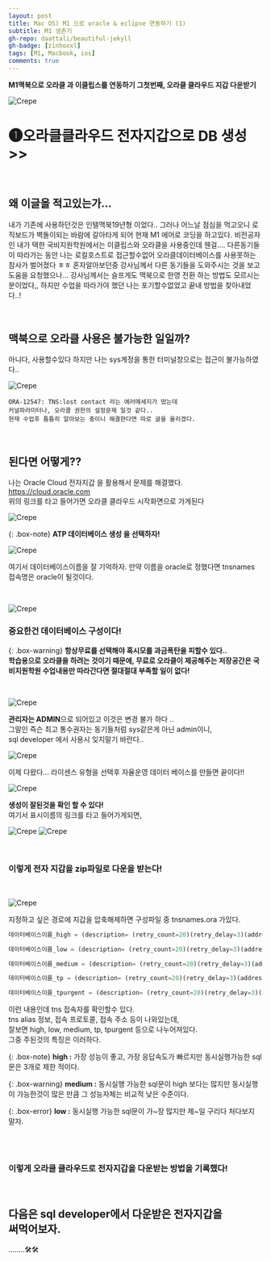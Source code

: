 ```yaml
---
layout: post
title: Mac OS) M1 으로 oracle & eclipse 연동하기 (1)
subtitle: M1 생존기
gh-repo: daattali/beautiful-jekyll
gh-badge: [zinhoxxl]
tags: [M1, Macbook, ios]
comments: true
---
```


**M1맥북으로 오라클 과 이클립스를 연동하기 그첫번째, 오라클 클라우드 지갑 다운받기**

![Crepe](https://media.vlpt.us/images/zinhoxxl/post/43d68fbc-244b-47e8-b7c6-d27c649a7276/Oracle_Cloud_4f8.jpeg)

# ❶오라클클라우드 전자지갑으로 DB 생성>> #

<BR>

## 왜 이글을 적고있는가... ##


내가 기존에 사용하던것은 인텔맥북19년형 이었다.. 그러나 어느날 점심을 먹고오니 로직보드가 벽돌이되는 바람에 갈아타게 되어 현재 M1 에어로 코딩을 하고있다.
비전공자인 내가 택한 국비지원학원에서는 이클립스와 오라클을 사용중인데
웬걸.... 다른동기들이 따라가는 동안 나는 로컬호스트로 접근할수없어 오라클데이터베이스를 사용못하는 참사가 벌어졌다 ㅎㅎ
혼자알아보던중 강사님께서 다른 동기들을 도와주시는 것을 보고 도움을 요청했으나... 강사님께서는 슬프게도 맥북으로 한영 전환 하는 방법도 모르시는 분이었다,,
하지만 수업을 따라가야 했던 나는 포기할수없었고 끝내 방법을 찾아내었다..!

<BR>

## 맥북으로 오라클 사용은 불가능한 일일까? ##

아니다, 사용할수있다 
하지만 나는 sys계정을 통한 터미널창으로는 접근이 불가능하였다..

![Crepe](https://media.vlpt.us/images/zinhoxxl/post/0fe26442-7623-41b9-8404-87ce521d805f/%E1%84%89%E1%85%B3%E1%84%8F%E1%85%B3%E1%84%85%E1%85%B5%E1%86%AB%E1%84%89%E1%85%A3%E1%86%BA%202021-12-08%20%E1%84%8B%E1%85%A9%E1%84%92%E1%85%AE%203.49.25.png)


~~~
ORA-12547: TNS:lost contact 라는 에러메세지가 떴는데
커널파라미터나, 오라클 권한의 설정문제 일것 같다..
현재 수업후 틈틈히 알아보는 중이니 해결한다면 따로 글을 올리겠다.
~~~
<BR>




## 된다면 어떻게?? ##

나는 Oracle Cloud 전자지갑 을 활용해서 문제를 해결했다.<br>
<a href="https://cloud.oracle.com">https://cloud.oracle.com</a><br>
위의 링크를 타고 들어가면 오라클 클라우드 시작화면으로 가게된다

![Crepe](https://media.vlpt.us/images/zinhoxxl/post/e0cdbe57-9969-4ae4-a17c-204d6c5476d2/%E1%84%89%E1%85%B3%E1%84%8F%E1%85%B3%E1%84%85%E1%85%B5%E1%86%AB%E1%84%89%E1%85%A3%E1%86%BA%202021-12-08%20%E1%84%8B%E1%85%A9%E1%84%92%E1%85%AE%204.17.04.png)

{: .box-note}
**ATP 데이터베이스 생성 을 선택하자!** 
<BR>

![Crepe](https://media.vlpt.us/images/zinhoxxl/post/157d1d59-55c1-497a-a0fe-da6fe010020b/%E1%84%89%E1%85%B3%E1%84%8F%E1%85%B3%E1%84%85%E1%85%B5%E1%86%AB%E1%84%89%E1%85%A3%E1%86%BA%202021-12-08%20%E1%84%8B%E1%85%A9%E1%84%92%E1%85%AE%204.25.51.png)

여기서 데이터베이스이름을 잘 기억하자.
만약 이름을 oracle로 정했다면 tnsnames 접속명은 oracle이 될것이다.

<BR>

![Crepe](https://media.vlpt.us/images/zinhoxxl/post/a7f6c9da-1d92-46a6-80d6-0672ecc0ad42/%E1%84%89%E1%85%B3%E1%84%8F%E1%85%B3%E1%84%85%E1%85%B5%E1%86%AB%E1%84%89%E1%85%A3%E1%86%BA%202021-12-08%20%E1%84%8B%E1%85%A9%E1%84%92%E1%85%AE%204.31.18.png)


### 중요한건 데이터베이스 구성이다!

{: .box-warning}
**항상무료를 선택해야 혹시모를 과금폭탄을 피할수 있다..<br>
학습용으로 오라클을 하려는 것이기 때문에, 무료로 오라클이 제공해주는 저장공간은 국비지원학원 수업내용만 따라간다면 절대절대 부족할 일이 없다!** 

<BR>

![Crepe](https://media.vlpt.us/images/zinhoxxl/post/8e6259fe-84f1-4be0-8cd4-d678128d910a/%E1%84%89%E1%85%B3%E1%84%8F%E1%85%B3%E1%84%85%E1%85%B5%E1%86%AB%E1%84%89%E1%85%A3%E1%86%BA%202021-12-08%20%E1%84%8B%E1%85%A9%E1%84%92%E1%85%AE%204.38.50.png)

**관리자는 ADMIN**으로 되어있고 이것은 변경 불가 하다 ..<br>
그말인 즉슨 최고 통수권자는 동기들처럼 sys같은게 아닌 admin이니,<br>
sql developer 에서 사용시 잊지말기 바란다..

![Crepe](https://media.vlpt.us/images/zinhoxxl/post/4aa6cf48-4f21-4953-9c3e-3b9e4790d965/%E1%84%89%E1%85%B3%E1%84%8F%E1%85%B3%E1%84%85%E1%85%B5%E1%86%AB%E1%84%89%E1%85%A3%E1%86%BA%202021-12-08%20%E1%84%8B%E1%85%A9%E1%84%92%E1%85%AE%204.45.42.png)

이제 다왔다... 라이센스 유형을 선택후 자율운영 데이터 베이스를 만들면 끝이다!!

![Crepe](https://media.vlpt.us/images/zinhoxxl/post/b7206a40-7a74-4c34-be23-00b7b35ccab3/%E1%84%89%E1%85%B3%E1%84%8F%E1%85%B3%E1%84%85%E1%85%B5%E1%86%AB%E1%84%89%E1%85%A3%E1%86%BA%202021-12-08%20%E1%84%8B%E1%85%A9%E1%84%92%E1%85%AE%204.55.43.png)

**생성이 잘된것을 확인 할 수 있다!**<br>
여기서 표시이름의 링크를 타고 들어가게되면,
<br>

![Crepe](https://media.vlpt.us/images/zinhoxxl/post/ff13d6a6-7ed9-4bdd-9aac-92cee8d4665e/%E1%84%89%E1%85%B3%E1%84%8F%E1%85%B3%E1%84%85%E1%85%B5%E1%86%AB%E1%84%89%E1%85%A3%E1%86%BA%202021-12-08%20%E1%84%8B%E1%85%A9%E1%84%92%E1%85%AE%205.00.24.png)
![Crepe](https://media.vlpt.us/images/zinhoxxl/post/82c84789-3581-4dc3-82ca-80b846219d9f/%E1%84%89%E1%85%B3%E1%84%8F%E1%85%B3%E1%84%85%E1%85%B5%E1%86%AB%E1%84%89%E1%85%A3%E1%86%BA%202021-12-08%20%E1%84%8B%E1%85%A9%E1%84%92%E1%85%AE%205.02.04.png)

<br>


### 이렇게 전자 지갑을 zip파일로 다운을 받는다! ###

<br>

![Crepe](https://media.vlpt.us/images/zinhoxxl/post/31ab3e5a-a79b-4805-801e-fea7a2c60fac/%E1%84%89%E1%85%B3%E1%84%8F%E1%85%B3%E1%84%85%E1%85%B5%E1%86%AB%E1%84%89%E1%85%A3%E1%86%BA%202021-12-08%20%E1%84%8B%E1%85%A9%E1%84%92%E1%85%AE%205.06.09.png)

지정하고 싶은 경로에 지갑을 압축해제하면 구성파일 중 tnsnames.ora 가있다.

```javascript
데이터베이스이름_high = (description= (retry_count=20)(retry_delay=3)(address=(protocol=tcps)(port=1522)(host=adb.ap-seoul-1.oraclecloud.com))(connect_data=(service_name=g6e308e91853fd3_데이터베이스이름_high.adb.oraclecloud.com))(security=(ssl_server_cert_dn="CN=adb.ap-seoul-1.oraclecloud.com, OU=Oracle ADB SEOUL, O=Oracle Corporation, L=Redwood City, ST=California, C=US")))

데이터베이스이름_low = (description= (retry_count=20)(retry_delay=3)(address=(protocol=tcps)(port=1522)(host=adb.ap-seoul-1.oraclecloud.com))(connect_data=(service_name=g6e308e91853fd3_데이터베이스이름_low.adb.oraclecloud.com))(security=(ssl_server_cert_dn="CN=adb.ap-seoul-1.oraclecloud.com, OU=Oracle ADB SEOUL, O=Oracle Corporation, L=Redwood City, ST=California, C=US")))

데이터베이스이름_medium = (description= (retry_count=20)(retry_delay=3)(address=(protocol=tcps)(port=1522)(host=adb.ap-seoul-1.oraclecloud.com))(connect_data=(service_name=g6e308e91853fd3_데이터베이스이름_medium.adb.oraclecloud.com))(security=(ssl_server_cert_dn="CN=adb.ap-seoul-1.oraclecloud.com, OU=Oracle ADB SEOUL, O=Oracle Corporation, L=Redwood City, ST=California, C=US")))

데이터베이스이름_tp = (description= (retry_count=20)(retry_delay=3)(address=(protocol=tcps)(port=1522)(host=adb.ap-seoul-1.oraclecloud.com))(connect_data=(service_name=g6e308e91853fd3_데이터베이스이름_tp.adb.oraclecloud.com))(security=(ssl_server_cert_dn="CN=adb.ap-seoul-1.oraclecloud.com, OU=Oracle ADB SEOUL, O=Oracle Corporation, L=Redwood City, ST=California, C=US")))

데이터베이스이름_tpurgent = (description= (retry_count=20)(retry_delay=3)(address=(protocol=tcps)(port=1522)(host=adb.ap-seoul-1.oraclecloud.com))(connect_data=(service_name=g6e308e91853fd3_데이터베이스이름_tpurgent.adb.oraclecloud.com))(security=(ssl_server_cert_dn="CN=adb.ap-seoul-1.oraclecloud.com, OU=Oracle ADB SEOUL, O=Oracle Corporation, L=Redwood City, ST=California, C=US")))
```

이런 내용인데 tns 접속자를 확인할수 있다.<br>
tns alias 정보, 접속 프로토콜, 접속 주소 등이 나와있는데,<br>
잘보면 high, low, medium, tp, tpurgent 등으로 나누어져있다.<br>
그중 주된것의 특징은 이러하다.

{: .box-note}
**high :** 가장 성능이 좋고, 가장 응답속도가 빠르지만 동시실행가능한 sql문은 3개로 제한 적이다.


{: .box-warning}
**medium :** 동시실행 가능한 sql문이 high 보다는 많지만 동시실행이 가능한것이 많은 만큼 그 성능자체는 비교적 낮은 수준이다.


{: .box-error}
**low :** 동시실행 가능한 sql문이 가~장 많지만 제~일 구리다 처다보지 말자.

<Br>


<Br>

### 이렇게 오라클 클라우드로 전자지갑을 다운받는 방법을 기록했다! ###

<Br>

## 다음은 sql developer에서 다운받은 전자지갑을<br> 써먹어보자. ## 
........🛠🛠